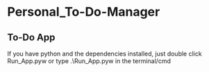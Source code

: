 # Personal_To-Do-Manager
## To-Do App

If you have python and the dependencies installed, just double click Run_App.pyw
or type .\Run_App.pyw in the terminal/cmd